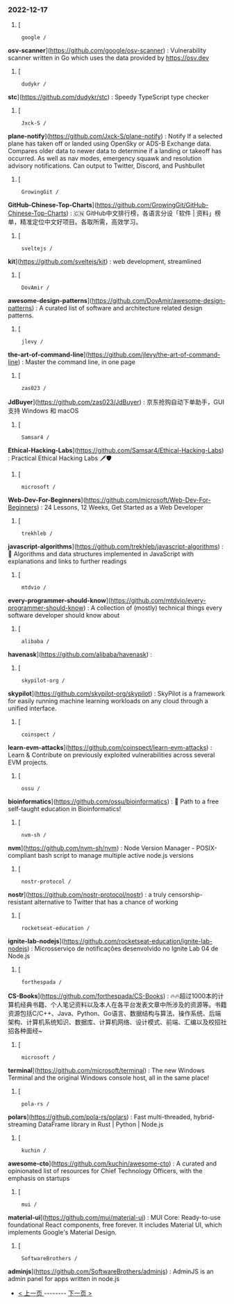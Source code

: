 ### 2022-12-17 
1. [
    

        google /
**osv-scanner**](https://github.com/google/osv-scanner) : Vulnerability scanner written in Go which uses the data provided by https://osv.dev
1. [
    

        dudykr /
**stc**](https://github.com/dudykr/stc) : Speedy TypeScript type checker
1. [
    

        Jxck-S /
**plane-notify**](https://github.com/Jxck-S/plane-notify) : Notify If a selected plane has taken off or landed using OpenSky or ADS-B Exchange data. Compares older data to newer data to determine if a landing or takeoff has occurred. As well as nav modes, emergency squawk and resolution advisory notifications. Can output to Twitter, Discord, and Pushbullet
1. [
    

        GrowingGit /
**GitHub-Chinese-Top-Charts**](https://github.com/GrowingGit/GitHub-Chinese-Top-Charts) : 🇨🇳 GitHub中文排行榜，各语言分设「软件 | 资料」榜单，精准定位中文好项目。各取所需，高效学习。
1. [
    

        sveltejs /
**kit**](https://github.com/sveltejs/kit) : web development, streamlined
1. [
    

        DovAmir /
**awesome-design-patterns**](https://github.com/DovAmir/awesome-design-patterns) : A curated list of software and architecture related design patterns.
1. [
    

        jlevy /
**the-art-of-command-line**](https://github.com/jlevy/the-art-of-command-line) : Master the command line, in one page
1. [
    

        zas023 /
**JdBuyer**](https://github.com/zas023/JdBuyer) : 京东抢购自动下单助手，GUI 支持 Windows 和 macOS
1. [
    

        Samsar4 /
**Ethical-Hacking-Labs**](https://github.com/Samsar4/Ethical-Hacking-Labs) : Practical Ethical Hacking Labs 🗡🛡
1. [
    

        microsoft /
**Web-Dev-For-Beginners**](https://github.com/microsoft/Web-Dev-For-Beginners) : 24 Lessons, 12 Weeks, Get Started as a Web Developer
1. [
    

        trekhleb /
**javascript-algorithms**](https://github.com/trekhleb/javascript-algorithms) : 📝 Algorithms and data structures implemented in JavaScript with explanations and links to further readings
1. [
    

        mtdvio /
**every-programmer-should-know**](https://github.com/mtdvio/every-programmer-should-know) : A collection of (mostly) technical things every software developer should know about
1. [
    

        alibaba /
**havenask**](https://github.com/alibaba/havenask) : 
1. [
    

        skypilot-org /
**skypilot**](https://github.com/skypilot-org/skypilot) : SkyPilot is a framework for easily running machine learning workloads on any cloud through a unified interface.
1. [
    

        coinspect /
**learn-evm-attacks**](https://github.com/coinspect/learn-evm-attacks) : Learn & Contribute on previously exploited vulnerabilities across several EVM projects.
1. [
    

        ossu /
**bioinformatics**](https://github.com/ossu/bioinformatics) : 🔬 Path to a free self-taught education in Bioinformatics!
1. [
    

        nvm-sh /
**nvm**](https://github.com/nvm-sh/nvm) : Node Version Manager - POSIX-compliant bash script to manage multiple active node.js versions
1. [
    

        nostr-protocol /
**nostr**](https://github.com/nostr-protocol/nostr) : a truly censorship-resistant alternative to Twitter that has a chance of working
1. [
    

        rocketseat-education /
**ignite-lab-nodejs**](https://github.com/rocketseat-education/ignite-lab-nodejs) : Microsserviço de notificações desenvolvido no Ignite Lab 04 de Node.js
1. [
    

        forthespada /
**CS-Books**](https://github.com/forthespada/CS-Books) : 🔥🔥超过1000本的计算机经典书籍、个人笔记资料以及本人在各平台发表文章中所涉及的资源等。书籍资源包括C/C++、Java、Python、Go语言、数据结构与算法、操作系统、后端架构、计算机系统知识、数据库、计算机网络、设计模式、前端、汇编以及校招社招各种面经~
1. [
    

        microsoft /
**terminal**](https://github.com/microsoft/terminal) : The new Windows Terminal and the original Windows console host, all in the same place!
1. [
    

        pola-rs /
**polars**](https://github.com/pola-rs/polars) : Fast multi-threaded, hybrid-streaming DataFrame library in Rust | Python | Node.js
1. [
    

        kuchin /
**awesome-cto**](https://github.com/kuchin/awesome-cto) : A curated and opinionated list of resources for Chief Technology Officers, with the emphasis on startups
1. [
    

        mui /
**material-ui**](https://github.com/mui/material-ui) : MUI Core: Ready-to-use foundational React components, free forever. It includes Material UI, which implements Google's Material Design.
1. [
    

        SoftwareBrothers /
**adminjs**](https://github.com/SoftwareBrothers/adminjs) : AdminJS is an admin panel for apps written in node.js 

- [ < 上一页 ](https://github.com/able8/github-trending-daily-record/blob/master/2022-12-16.md) -------- [ 下一页 > ](https://github.com/able8/github-trending-daily-record/blob/master/2022-12-18.md)